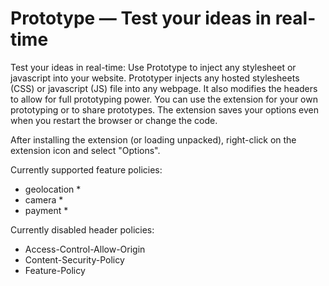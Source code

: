 # Prototype &mdash; Test your ideas in real-time
Test your ideas in real-time: Use Prototype to inject any stylesheet or javascript into your website.
Prototyper injects any hosted stylesheets (CSS) or javascript (JS) file into any webpage. It also modifies the headers to allow for full prototyping power.
You can use the extension for your own prototyping or to share prototypes. The extension saves your options even when you restart the browser or change the code.

After installing the extension (or loading unpacked), right-click on the extension icon and select "Options".

Currently supported feature policies:
- geolocation *
- camera *
- payment *

Currently disabled header policies:
- Access-Control-Allow-Origin
- Content-Security-Policy
- Feature-Policy

